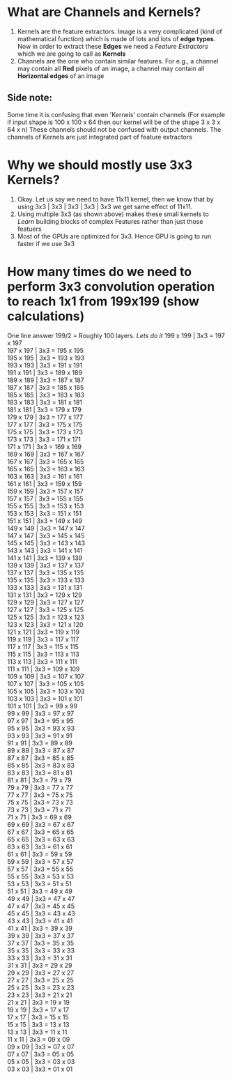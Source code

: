 # What are Channels and Kernels?
  1. Kernels are the feature extractors. Image is a very complicated (kind of mathematical function) which is made of lots and lots of **edge types**. Now in order to extract these **Edges** we need a *Feature Extractors* which we are going to call as **Kernels**
  2. Channels are the one who contain similar features. For e.g., a channel may contain all **Red** pixels of an image, a channel may contain all **Horizontal edges** of an image
  
## Side note:
Some time it is confusing that even 'Kernels' contain channels (For example if input shape is 100 x 100 x 64 then our kernel will be of the shape 3 x 3 x 64 x n) These channels should not be confused with output channels. The channels of Kernels are just integrated part of feature extractors

# Why we should mostly use 3x3 Kernels?
  1. Okay. Let us say we need to have 11x11 kernel, then we know that by using 3x3 | 3x3 | 3x3 | 3x3 | 3x3  we get same effect of 11x11. 
  2. Using multiple 3x3 (as shown above) makes these small kernels to *Learn* building blocks of complex Features rather than just those featuers
  3. Most of the GPUs are optimized for 3x3. Hence GPU is going to run faster if we use 3x3
  
# How many times do we need to perform 3x3 convolution operation to reach 1x1 from 199x199 (show calculations)
One line answer 199/2 = Roughly 100 layers.
*Lets do it*
199 x 199 | 3x3 = 197 x 197  
197 x 197 | 3x3 = 195 x 195  
195 x 195 | 3x3 = 193 x 193  
193 x 193 | 3x3 = 191 x 191  
191 x 191 | 3x3 = 189 x 189  
189 x 189 | 3x3 = 187 x 187  
187 x 187 | 3x3 = 185 x 185  
185 x 185 | 3x3 = 183 x 183  
183 x 183 | 3x3 = 181 x 181  
181 x 181 | 3x3 = 179 x 179  
179 x 179 | 3x3 = 177 x 177  
177 x 177 | 3x3 = 175 x 175  
175 x 175 | 3x3 = 173 x 173  
173 x 173 | 3x3 = 171 x 171  
171 x 171 | 3x3 = 169 x 169  
169 x 169 | 3x3 = 167 x 167  
167 x 167 | 3x3 = 165 x 165  
165 x 165 | 3x3 = 163 x 163  
163 x 163 | 3x3 = 161 x 161  
161 x 161 | 3x3 = 159 x 159  
159 x 159 | 3x3 = 157 x 157  
157 x 157 | 3x3 = 155 x 155  
155 x 155 | 3x3 = 153 x 153  
153 x 153 | 3x3 = 151 x 151  
151 x 151 | 3x3 = 149 x 149  
149 x 149 | 3x3 = 147 x 147  
147 x 147 | 3x3 = 145 x 145  
145 x 145 | 3x3 = 143 x 143  
143 x 143 | 3x3 = 141 x 141  
141 x 141 | 3x3 = 139 x 139  
139 x 139 | 3x3 = 137 x 137  
137 x 137 | 3x3 = 135 x 135  
135 x 135 | 3x3 = 133 x 133  
133 x 133 | 3x3 = 131 x 131  
131 x 131 | 3x3 = 129 x 129  
129 x 129 | 3x3 = 127 x 127  
127 x 127 | 3x3 = 125 x 125  
125 x 125 | 3x3 = 123 x 123  
123 x 123 | 3x3 = 121 x 120  
121 x 121 | 3x3 = 119 x 119  
119 x 119 | 3x3 = 117 x 117  
117 x 117 | 3x3 = 115 x 115  
115 x 115 | 3x3 = 113 x 113  
113 x 113 | 3x3 = 111 x 111  
111 x 111 | 3x3 = 109 x 109  
109 x 109 | 3x3 = 107 x 107  
107 x 107 | 3x3 = 105 x 105  
105 x 105 | 3x3 = 103 x 103  
103 x 103 | 3x3 = 101 x 101  
101 x 101 | 3x3 = 99 x 99  
99 x 99   | 3x3 = 97 x 97  
97 x 97   | 3x3 = 95 x 95  
95 x 95   | 3x3 = 93 x 93  
93 x 93   | 3x3 = 91 x 91  
91 x 91   | 3x3 = 89 x 89  
89 x 89   | 3x3 = 87 x 87  
87 x 87   | 3x3 = 85 x 85  
85 x 85   | 3x3 = 83 x 83  
83 x 83   | 3x3 = 81 x 81  
81 x 81   | 3x3 = 79 x 79  
79 x 79   | 3x3 = 77 x 77  
77 x 77   | 3x3 = 75 x 75  
75 x 75   | 3x3 = 73 x 73  
73 x 73   | 3x3 = 71 x 71  
71 x 71   | 3x3 = 69 x 69  
69 x 69   | 3x3 = 67 x 67  
67 x 67   | 3x3 = 65 x 65  
65 x 65   | 3x3 = 63 x 63  
63 x 63   | 3x3 = 61 x 61  
61 x 61   | 3x3 = 59 x 59  
59 x 59   | 3x3 = 57 x 57  
57 x 57   | 3x3 = 55 x 55  
55 x 55   | 3x3 = 53 x 53  
53 x 53   | 3x3 = 51 x 51  
51 x 51   | 3x3 = 49 x 49  
49 x 49   | 3x3 = 47 x 47  
47 x 47   | 3x3 = 45 x 45  
45 x 45   | 3x3 = 43 x 43  
43 x 43   | 3x3 = 41 x 41   
41 x 41   | 3x3 = 39 x 39  
39 x 39   | 3x3 = 37 x 37  
37 x 37   | 3x3 = 35 x 35  
35 x 35   | 3x3 = 33 x 33  
33 x 33   | 3x3 = 31 x 31  
31 x 31   | 3x3 = 29 x 29  
29 x 29   | 3x3 = 27 x 27  
27 x 27   | 3x3 = 25 x 25  
25 x 25   | 3x3 = 23 x 23  
23 x 23   | 3x3 = 21 x 21  
21 x 21   | 3x3 = 19 x 19  
19 x 19   | 3x3 = 17 x 17  
17 x 17   | 3x3 = 15 x 15  
15 x 15   | 3x3 = 13 x 13  
13 x 13   | 3x3 = 11 x 11  
11 x 11   | 3x3 = 09 x 09  
09 x 09   | 3x3 = 07 x 07  
07 x 07   | 3x3 = 05 x 05  
05 x 05   | 3x3 = 03 x 03  
03 x 03   | 3x3 = 01 x 01   
